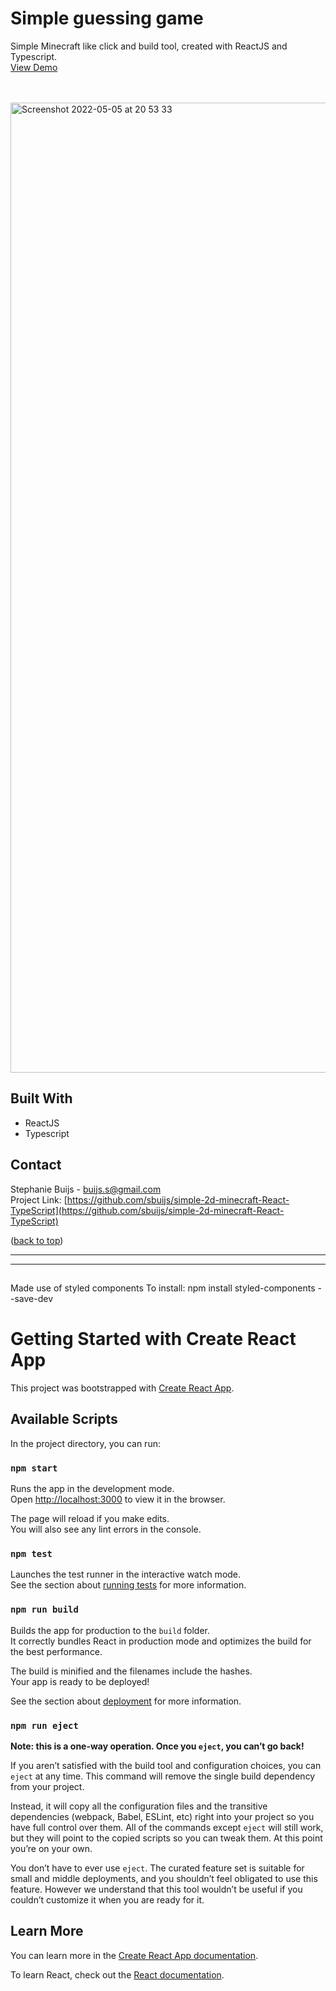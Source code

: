 <div id="top"></div>


<h1 align="left">Simple guessing game</h1>
  <p align="left">
Simple Minecraft like click and build tool, created with ReactJS and Typescript.<br/>
       <a href="https://sbuijs.github.io/simple-2d-minecraft-React-TypeScript/">View Demo</a>
  </p>
</div>
<br/>
<br/>
<img width="1552" alt="Screenshot 2022-05-05 at 20 53 33" src="https://user-images.githubusercontent.com/1607627/167004637-5a6ab54d-2993-48c5-98b8-27320ce6c7fa.png">

## Built With
- ReactJS
- Typescript


## Contact

Stephanie Buijs - buijs.s@gmail.com<br/>
Project Link: [https://github.com/sbuijs/simple-2d-minecraft-React-TypeScript](https://github.com/sbuijs/simple-2d-minecraft-React-TypeScript)<br/>


<p align="left">(<a href="#top">back to top</a>)</p>

---
---

## 
Made use of styled components
To install: npm install styled-components --save-dev

# Getting Started with Create React App

This project was bootstrapped with [Create React App](https://github.com/facebook/create-react-app).

## Available Scripts

In the project directory, you can run:

### `npm start`

Runs the app in the development mode.\
Open [http://localhost:3000](http://localhost:3000) to view it in the browser.

The page will reload if you make edits.\
You will also see any lint errors in the console.

### `npm test`

Launches the test runner in the interactive watch mode.\
See the section about [running tests](https://facebook.github.io/create-react-app/docs/running-tests) for more information.

### `npm run build`

Builds the app for production to the `build` folder.\
It correctly bundles React in production mode and optimizes the build for the best performance.

The build is minified and the filenames include the hashes.\
Your app is ready to be deployed!

See the section about [deployment](https://facebook.github.io/create-react-app/docs/deployment) for more information.

### `npm run eject`

**Note: this is a one-way operation. Once you `eject`, you can’t go back!**

If you aren’t satisfied with the build tool and configuration choices, you can `eject` at any time. This command will remove the single build dependency from your project.

Instead, it will copy all the configuration files and the transitive dependencies (webpack, Babel, ESLint, etc) right into your project so you have full control over them. All of the commands except `eject` will still work, but they will point to the copied scripts so you can tweak them. At this point you’re on your own.

You don’t have to ever use `eject`. The curated feature set is suitable for small and middle deployments, and you shouldn’t feel obligated to use this feature. However we understand that this tool wouldn’t be useful if you couldn’t customize it when you are ready for it.

## Learn More

You can learn more in the [Create React App documentation](https://facebook.github.io/create-react-app/docs/getting-started).

To learn React, check out the [React documentation](https://reactjs.org/).
